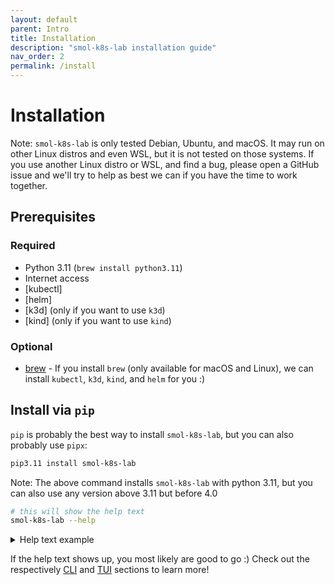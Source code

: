 ```yaml
---
layout: default
parent: Intro
title: Installation
description: "smol-k8s-lab installation guide"
nav_order: 2
permalink: /install
---
```


# Installation

Note: `smol-k8s-lab` is only tested Debian, Ubuntu, and macOS. It may run on other Linux distros and even WSL, but it is not tested on those systems. If you use another Linux distro or WSL, and find a bug, please open a GitHub issue and we'll try to help as best we can if you have the time to work together.

## Prerequisites

### Required

- Python 3.11 (`brew install python3.11`)
- Internet access
- [kubectl]
- [helm]
- [k3d] (only if you want to use `k3d`)
- [kind] (only if you want to use `kind`)

### Optional
- [brew](https://brew.sh) - If you install `brew` (only available for macOS and Linux), we can install `kubectl`, `k3d`, `kind`, and `helm` for you :)

## Install via `pip`

`pip` is probably the best way to install `smol-k8s-lab`, but you can also probably use `pipx`:

```bash
pip3.11 install smol-k8s-lab
```

Note: The above command installs `smol-k8s-lab` with python 3.11, but you can also use any version above 3.11 but before 4.0

```bash
# this will show the help text
smol-k8s-lab --help
```

<details>
  <summary>Help text example</summary>

  <a href="https://raw.githubusercontent.com/jessebot/smol-k8s-lab/main/docs/screenshots/help_text.svg">
    <img src="https://raw.githubusercontent.com/jessebot/smol-k8s-lab/main/docs/screenshots/help_text.svg" alt="Output of smol-k8s-lab --help after cloning the directory and installing the prerequisites.">
  </a>

</details>

If the help text shows up, you most likely are good to go :) Check out the respectively [CLI](/cli) and [TUI](/tui) sections to learn more!
